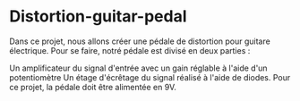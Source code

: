 # Distortion-guitar-pedal
Dans ce projet, nous allons créer une pédale de distortion pour guitare électrique.
Pour se faire, notré pédale est divisé en deux parties :

Un amplificateur du signal d'entrée avec un gain réglable à l'aide d'un potentiomètre
Un étage d'écrêtage du signal réalisé à l'aide de diodes.
Pour ce projet, la pédale doit être alimentée en 9V.

